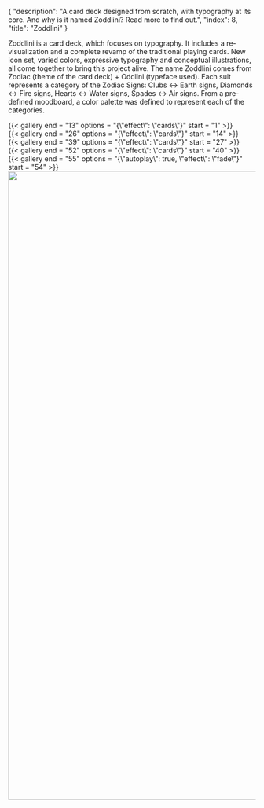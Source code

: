 {
  "description": "A card deck designed from scratch, with typography at its core. And why is it named Zoddlini? Read more to find out.",
  "index": 8,
  "title": "Zoddlini"
}

Zoddlini is a card deck, which focuses on typography. It includes a re-visualization and a complete revamp of the traditional playing cards. New icon set, varied colors, expressive typography and conceptual illustrations, all come together to bring this project alive. The name Zoddlini comes from Zodiac (theme of the card deck) + Oddlini (typeface used). Each suit represents a category of the Zodiac Signs: Clubs ↔ Earth signs, Diamonds ↔ Fire signs, Hearts ↔ Water signs, Spades ↔ Air signs. From a pre-defined moodboard, a color palette was defined to represent each of the categories.

<div
  w-flex = "~ wrap"
  w-gap = "5"
  w-w = "full">
  <div
    w-w = "full md:gap2">
    {{< gallery end = "13" options = "{\"effect\": \"cards\"}" start = "1" >}}
  </div>
  <div
    w-w = "full md:gap2">
    {{< gallery end = "26" options = "{\"effect\": \"cards\"}" start = "14" >}}
  </div>
  <div
    w-w = "full md:gap2">
    {{< gallery end = "39" options = "{\"effect\": \"cards\"}" start = "27" >}}
  </div>
  <div
    w-w = "full md:gap2">
    {{< gallery end = "52" options = "{\"effect\": \"cards\"}" start = "40" >}}
  </div>
</div>

<div
  w-m = "t-5"
  w-position = "relative"
  w-w = "full">
  {{< gallery end = "55" options = "{\"autoplay\": true, \"effect\": \"fade\"}" start = "54" >}}
  <img
    alt = ""
    height = "1280"
    src = "/projects/zoddlini/assets/img53-low.png"
    width = "2048"
    data-lazy = "/projects/zoddlini/assets/img53.png"
    w-max-w = "md"
    w-object = "cover"
    w-position = "absolute left-1/2 top-0"
    w-transform = "~ -translate-x-1/2"
    w-transition = "duration-250 ease-in-out filter"
    w-w = "3/4"/>
</div>